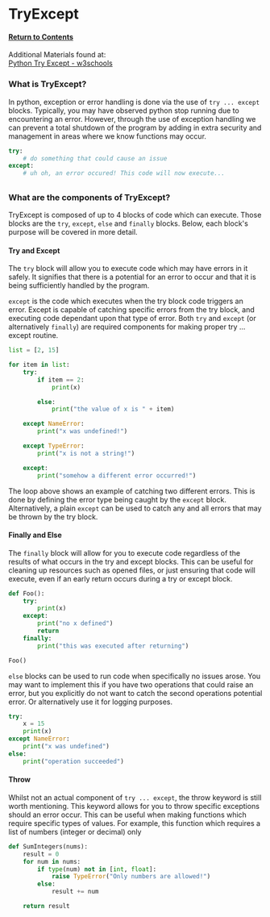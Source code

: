 # TryExcept

#### [Return to Contents](../README.md)

Additional Materials found at:
<br>[Python Try Except - w3schools](https://www.w3schools.com/python/python_try_except.asp)

### What is TryExcept?

In python, exception or error handling is done via the use of `try ... except` blocks. Typically, you
may have observed python stop running due to encountering an error. However, through the use of
exception handling we can prevent a total shutdown of the program by adding in extra security and 
management in areas where we know functions may occur.

```python
try:
    # do something that could cause an issue
except:
    # uh oh, an error occured! This code will now execute...
```

##
### What are the components of TryExcept?

TryExcept is composed of up to 4 blocks of code which can execute. Those blocks are the `try`, 
`except`, `else` and `finally` blocks. Below, each block's purpose will be covered in more detail.

#### Try and Except

The `try` block will allow you to execute code which may have errors in it safely. It signifies that
there is a potential for an error to occur and that it is being sufficiently handled by the program.

`except` is the code which executes when the try block code triggers an error. Except is capable of
catching specific errors from the try block, and executing code dependant upon that type of error.
Both `try` and `except` (or alternatively `finally`) are required components for making proper 
try ... except routine. 

```python
list = [2, 15]

for item in list:
    try:
        if item == 2:
            print(x)

        else:
            print("the value of x is " + item)

    except NameError:
        print("x was undefined!")

    except TypeError:
        print("x is not a string!")

    except:
        print("somehow a different error occurred!")
```

The loop above shows an example of catching two different errors. This is done by defining the 
error type being caught by the `except` block. Alternatively, a plain `except` can be used to catch
any and all errors that may be thrown by the try block.

#### Finally and Else

The `finally` block will allow for you to execute code regardless of the results of what occurs in 
the try and except blocks. This can be useful for cleaning up resources such as opened files, or 
just ensuring that code will execute, even if an early return occurs during a try or except block.

```python
def Foo():
    try:
        print(x)
    except:
        print("no x defined")
        return
    finally:
        print("this was executed after returning")

Foo()
```

`else` blocks can be used to run code when specifically no issues arose. You may want to implement
this if you have two operations that could raise an error, but you explicitly do not want to catch
the second operations potential error. Or alternatively use it for logging purposes.

```python
try:
    x = 15
    print(x)
except NameError:
    print("x was undefined")
else:
    print("operation succeeded")
```


#### Throw

Whilst not an actual component of `try ... except`, the throw keyword is still worth mentioning.
This keyword allows for you to throw specific exceptions should an error occur. This can be useful
when making functions which require specific types of values. For example, this function which 
requires a list of numbers (integer or decimal) only

```python
def SumIntegers(nums):
    result = 0
    for num in nums:
        if type(num) not in [int, float]:
            raise TypeError("Only numbers are allowed!")
        else:
            result += num

    return result
```